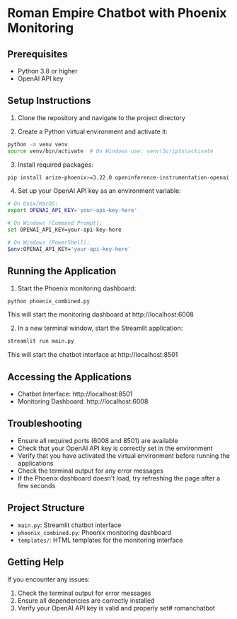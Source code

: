 # Roman Empire Chatbot with Phoenix Monitoring

## Prerequisites
- Python 3.8 or higher
- OpenAI API key

## Setup Instructions

1. Clone the repository and navigate to the project directory

2. Create a Python virtual environment and activate it:
```bash
python -m venv venv
source venv/bin/activate  # On Windows use: venv\Scripts\activate
```

3. Install required packages:
```bash
pip install arize-phoenix>=3.22.0 openinference-instrumentation-openai streamlit fastapi uvicorn jinja2 langchain-community wikipedia openai langchain-openai chromadb
```

4. Set up your OpenAI API key as an environment variable:
```bash
# On Unix/MacOS:
export OPENAI_API_KEY='your-api-key-here'

# On Windows (Command Prompt):
set OPENAI_API_KEY=your-api-key-here

# On Windows (PowerShell):
$env:OPENAI_API_KEY='your-api-key-here'
```

## Running the Application

1. Start the Phoenix monitoring dashboard:
```bash
python phoenix_combined.py
```
This will start the monitoring dashboard at http://localhost:6008

2. In a new terminal window, start the Streamlit application:
```bash
streamlit run main.py
```
This will start the chatbot interface at http://localhost:8501

## Accessing the Applications
- Chatbot Interface: http://localhost:8501
- Monitoring Dashboard: http://localhost:6008

## Troubleshooting
- Ensure all required ports (6008 and 8501) are available
- Check that your OpenAI API key is correctly set in the environment
- Verify that you have activated the virtual environment before running the applications
- Check the terminal output for any error messages
- If the Phoenix dashboard doesn't load, try refreshing the page after a few seconds

## Project Structure
- `main.py`: Streamlit chatbot interface
- `phoenix_combined.py`: Phoenix monitoring dashboard
- `templates/`: HTML templates for the monitoring interface

## Getting Help
If you encounter any issues:
1. Check the terminal output for error messages
2. Ensure all dependencies are correctly installed
3. Verify your OpenAI API key is valid and properly set# romanchatbot
